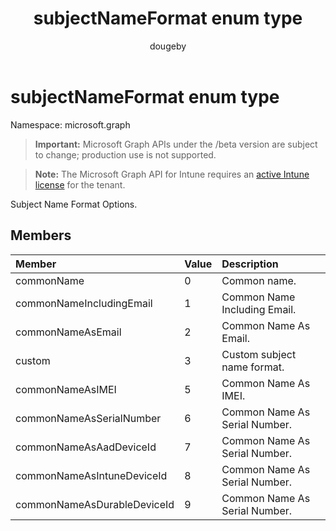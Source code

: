 ﻿---
title: "subjectNameFormat enum type"
description: "Subject Name Format Options."
author: "dougeby"
localization_priority: Normal
ms.prod: "intune"
doc_type: enumPageType
---

# subjectNameFormat enum type

Namespace: microsoft.graph

> **Important:** Microsoft Graph APIs under the /beta version are subject to change; production use is not supported.

> **Note:** The Microsoft Graph API for Intune requires an [active Intune license](https://go.microsoft.com/fwlink/?linkid=839381) for the tenant.

Subject Name Format Options.

## Members

| Member                      | Value | Description                   |
| :-------------------------- | :---- | :---------------------------- |
| commonName                  | 0     | Common name.                  |
| commonNameIncludingEmail    | 1     | Common Name Including Email.  |
| commonNameAsEmail           | 2     | Common Name As Email.         |
| custom                      | 3     | Custom subject name format.   |
| commonNameAsIMEI            | 5     | Common Name As IMEI.          |
| commonNameAsSerialNumber    | 6     | Common Name As Serial Number. |
| commonNameAsAadDeviceId     | 7     | Common Name As Serial Number. |
| commonNameAsIntuneDeviceId  | 8     | Common Name As Serial Number. |
| commonNameAsDurableDeviceId | 9     | Common Name As Serial Number. |
